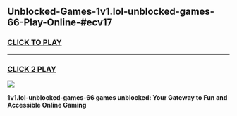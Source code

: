 
## Unblocked-Games-1v1.lol-unblocked-games-66-Play-Online-#ecv17
<h3>
<a href="https://premium.freeplayer.one?title=1v1.lol-unblocked-games-66&ref=24F">CLICK TO PLAY</a></h3>
<hr>

<h3>
<a href="https://premium.freeplayer.one?title=1v1.lol-unblocked-games-66&ref=24F">CLICK 2 PLAY</a>
  
</h3>

<a href="https://premium.freeplayer.one?title=1v1.lol-unblocked-games-66&ref=24F/"><img src="https://clearcache.store/games.png"></a>


**1v1.lol-unblocked-games-66 games unblocked: Your Gateway to Fun and Accessible Online Gaming**
